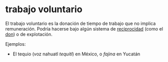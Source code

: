 # trabajo voluntario

El trabajo voluntario es la donación de tiempo de trabajo que no implica remuneración. Podría hacerse bajo algún sistema de [reciprocidad](reciprocidad.md) (como el [don](don.md)) o de explotación.

Ejemplos:

* El tequio (voz nahuatl *tequitl*) en México, o *fajina* en Yucatán
